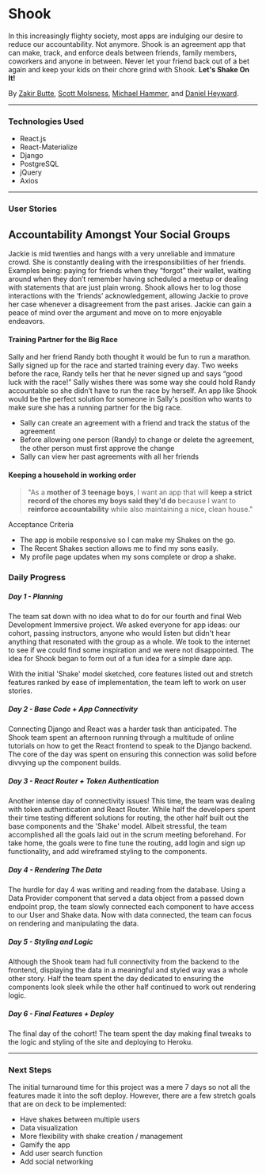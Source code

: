 # Shook
In this increasingly flighty society, most apps are indulging our desire to reduce our accountability. Not anymore. Shook is an agreement app that can make, track, and enforce deals between friends, family members, coworkers and anyone in between. Never let your friend back out of a bet again and keep your kids on their chore grind with Shook. **Let's Shake On It!**

By [Zakir Butte](http://www.github.com/zakirb), [Scott Molsness](https://github.com/smolsn13), [Michael Hammer](https://github.com/HamMike), and [Daniel Heyward](http://www.github.com/danheyward).

***
### Technologies Used
* React.js
* React-Materialize
* Django
* PostgreSQL
* jQuery
* Axios

***
### User Stories

## Accountability Amongst Your Social Groups
Jackie is mid twenties and hangs with a very unreliable and immature crowd.  She is constantly dealing with the irresponsibilities of her friends. Examples being: paying for friends when they “forgot” their wallet, waiting around when they don’t remember having scheduled a meetup or dealing with statements that are just plain wrong.  Shook allows her to log those interactions with the ‘friends’ acknowledgement, allowing Jackie to prove her case whenever a disagreement from the past arises.  Jackie can gain a peace of mind over the argument and move on to more enjoyable endeavors.

#### Training Partner for the Big Race
Sally and her friend Randy both thought it would be fun to run a marathon. Sally signed up for the race and started training every day. Two weeks before the race, Randy tells her that he never signed up and says “good luck with the race!” Sally wishes there was some way she could hold Randy accountable so she didn’t have to run the race by herself. An app like Shook would be the perfect solution for someone in Sally's position who wants to make sure she has a running partner for the big race.
* Sally can create an agreement with a friend and track the status of the agreement
* Before allowing one person (Randy) to change or delete the agreement, the other person must first approve the change
* Sally can view her past agreements with all her friends


#### Keeping a household in working order
> "As a **mother of 3 teenage boys**, I want an app that will **keep a strict record of the chores my boys said they'd do** because I want to **reinforce accountability** while also maintaining a nice, clean house."

Acceptance Criteria
* The app is mobile responsive so I can make my Shakes on the go.
* The Recent Shakes section allows me to find my sons easily.
* My profile page updates when my sons complete or drop a shake.


### Daily Progress

##### Day 1 - Planning
The team sat down with no idea what to do for our fourth and final Web Development Immersive project. We asked everyone for app ideas: our cohort, passing instructors, anyone who would listen but didn't hear anything that resonated with the group as a whole. We took to the internet to see if we could find some inspiration and we were not disappointed. The idea for Shook began to form out of a fun idea for a simple dare app.

With the initial 'Shake' model sketched, core features listed out and stretch features ranked by ease of implementation, the team left to work on user stories.

##### Day 2 - Base Code + App Connectivity
Connecting Django and React was a harder task than anticipated. The Shook team spent an afternoon running through a multitude of online tutorials on how to get the React frontend to speak to the Django backend. The core of the day was spent on ensuring this connection was solid before divvying up the component builds.

##### Day 3 - React Router + Token Authentication
Another intense day of connectivity issues! This time, the team was dealing with token authentication and React Router. While half the developers spent their time testing different solutions for routing, the other half built out the base components and the 'Shake' model. Albeit stressful, the team accomplished all the goals laid out in the scrum meeting beforehand. For take home, the goals were to fine tune the routing, add login and sign up functionality, and add wireframed styling to the components.

##### Day 4 - Rendering The Data
The hurdle for day 4 was writing and reading from the database. Using a Data Provider component that served a data object from a passed down endpoint prop, the team slowly connected each component to have access to our User and Shake data. Now with data connected, the team can focus on rendering and manipulating the data.

##### Day 5 - Styling and Logic
Although the Shook team had full connectivity from the backend to the frontend, displaying the data in a meaningful and styled way was a whole other story. Half the team spent the day dedicated to ensuring the components look sleek while the other half continued to work out rendering logic.

##### Day 6 - Final Features + Deploy
The final day of the cohort! The team spent the day making final tweaks to the logic and styling of the site and deploying to Heroku.

***

### Next Steps
The initial turnaround time for this project was a mere 7 days so not all the features made it into the soft deploy. However, there are a few stretch goals that are on deck to be implemented:

* Have shakes between multiple users
* Data visualization
* More flexibility with shake creation / management
* Gamify the app
* Add user search function
* Add social networking
